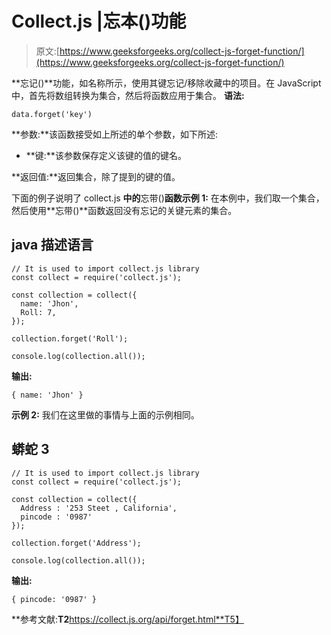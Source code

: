 # Collect.js |忘本()功能

> 原文:[https://www.geeksforgeeks.org/collect-js-forget-function/](https://www.geeksforgeeks.org/collect-js-forget-function/)

**忘记()**功能，如名称所示，使用其键忘记/移除收藏中的项目。在 JavaScript 中，首先将数组转换为集合，然后将函数应用于集合。
**语法:**

```
data.forget('key')
```

**参数:**该函数接受如上所述的单个参数，如下所述:

*   **键:**该参数保存定义该键的值的键名。

**返回值:**返回集合，除了提到的键的值。

下面的例子说明了 collect.js
**中的**忘带()**函数示例 1:** 在本例中，我们取一个集合，然后使用**忘带()**函数返回没有忘记的关键元素的集合。

## java 描述语言

```
// It is used to import collect.js library
const collect = require('collect.js');

const collection = collect({
  name: 'Jhon',
  Roll: 7,
});

collection.forget('Roll');

console.log(collection.all());
```

**输出:**

```
{ name: 'Jhon' }

```

**示例 2:** 我们在这里做的事情与上面的示例相同。

## 蟒蛇 3

```
// It is used to import collect.js library
const collect = require('collect.js');

const collection = collect({
  Address : '253 Steet , California',
  pincode : '0987'
});

collection.forget('Address');

console.log(collection.all());
```

**输出:**

```
{ pincode: '0987' }

```

**参考文献:**T2**https://collect.js.org/api/forget.html**T5】